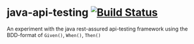 # java-api-testing [![Build Status](https://travis-ci.org/sjansson/java-api-testing.png?branch=master)](https://travis-ci.org/sjansson/java-api-testing)

An experiment with the java rest-assured api-testing framework using the BDD-format of `Given()`, `When()`, `Then()`
